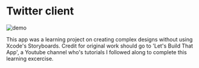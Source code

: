# Twitter client 
![demo](https://cloud.githubusercontent.com/assets/25040953/24505655/b0687f82-1528-11e7-89ee-4c1ae68c2fa5.gif)

This app was a learning project on creating complex designs without using Xcode's Storyboards. Credit for original work should go to 'Let's Build That App', a Youtube channel who's tutorials I followed along to complete this learning excercise. 

